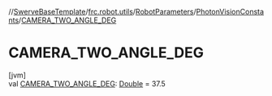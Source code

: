 //[SwerveBaseTemplate](../../../../index.md)/[frc.robot.utils](../../index.md)/[RobotParameters](../index.md)/[PhotonVisionConstants](index.md)/[CAMERA_TWO_ANGLE_DEG](-c-a-m-e-r-a_-t-w-o_-a-n-g-l-e_-d-e-g.md)

# CAMERA_TWO_ANGLE_DEG

[jvm]\
val [CAMERA_TWO_ANGLE_DEG](-c-a-m-e-r-a_-t-w-o_-a-n-g-l-e_-d-e-g.md): [Double](https://kotlinlang.org/api/latest/jvm/stdlib/kotlin/-double/index.html) = 37.5
